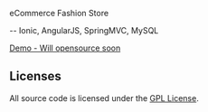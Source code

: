 eCommerce Fashion Store

-- Ionic, AngularJS, SpringMVC, MySQL

<a href="http://101.200.189.57:9090/mobistore/demo" target="_blank">Demo - Will opensource soon</a>

## Licenses

All source code is licensed under the [GPL License](LICENSE.md).
